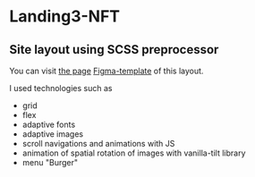 # Landing3-NFT

## Site layout using SCSS preprocessor

You can visit [the page](https://alexdubovtsev.github.io/Landing3-NFT/)
[Figma-template](https://www.figma.com/file/oONAAA0Hc3UD82C8GcWGGy/NFT-landing-(Community)?node-id=2%3A5) of this layout.

I used technologies such as 
* grid
* flex
* adaptive fonts
* adaptive images
* scroll navigations and animations with JS
* animation of spatial rotation of images with vanilla-tilt library
* menu "Burger"
